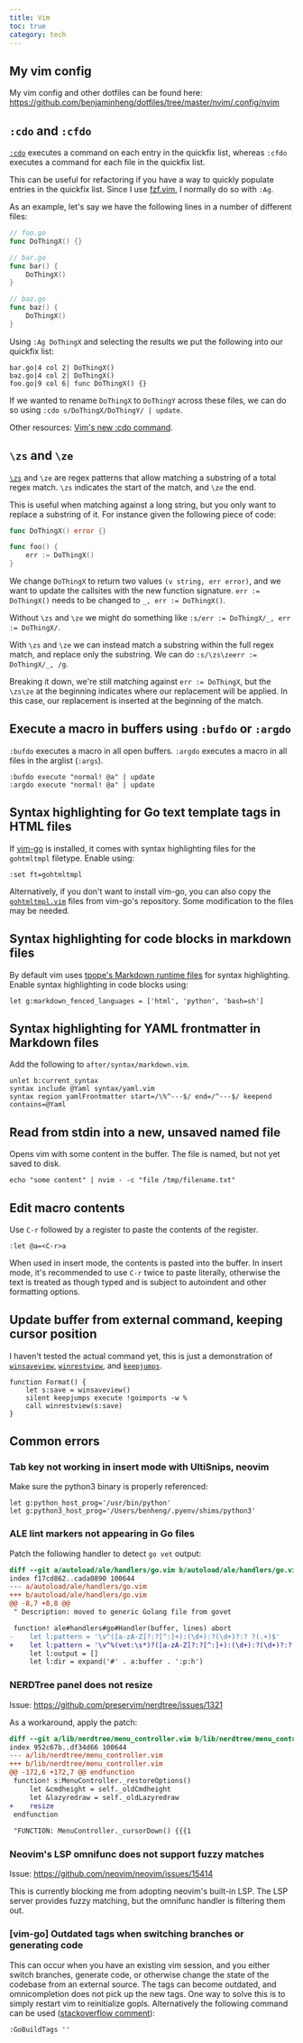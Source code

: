 ```yaml
---
title: Vim
toc: true
category: tech
---
```


## My vim config

My vim config and other dotfiles can be found here:
https://github.com/benjaminheng/dotfiles/tree/master/nvim/.config/nvim

## `:cdo` and `:cfdo`

[`:cdo`](https://vimhelp.org/quickfix.txt.html#%3Acdo) executes a command on
each entry in the quickfix list, whereas `:cfdo` executes a command for each
file in the quickfix list.

This can be useful for refactoring if you have a way to quickly populate
entries in the quickfix list. Since I use
[fzf.vim](https://github.com/junegunn/fzf.vim), I normally do so with `:Ag`.

As an example, let's say we have the following lines in a number of different files:

```go
// foo.go
func DoThingX() {}

// bar.go
func bar() {
    DoThingX()
}

// baz.go
func baz() {
    DoThingX()
}
```

Using `:Ag DoThingX` and selecting the results we put the following into our
quickfix list:

```vim
bar.go|4 col 2| DoThingX()
baz.go|4 col 2| DoThingX()
foo.go|9 col 6| func DoThingX() {}
```

If we wanted to rename `DoThingX` to `DoThingY` across these files, we can do
so using `:cdo s/DoThingX/DoThingY/ | update`.

Other resources: [Vim's new :cdo
command](https://chrisarcand.com/vims-new-cdo-command/).

## `\zs` and `\ze`

[`\zs`](https://vimhelp.org/pattern.txt.html#%2F%5Czs) and `\ze` are regex
patterns that allow matching a substring of a total regex match. `\zs`
indicates the start of the match, and `\ze` the end.

This is useful when matching against a long string, but you only want to
replace a substring of it. For instance given the following piece of code:

```go
func DoThingX() error {}

func foo() {
    err := DoThingX()
}
```

We change `DoThingX` to return two values `(v string, err error)`, and we want
to update the callsites with the new function signature. `err := DoThingX()`
needs to be changed to `_, err := DoThingX()`.

Without `\zs` and `\ze` we might do something like `:s/err := DoThingX/_, err
:= DoThingX/`.

With `\zs` and `\ze` we can instead match a substring within the full regex
match, and replace only the substring. We can do `:s/\zs\zeerr := DoThingX/_, /g`.

Breaking it down, we're still matching against `err := DoThingX`, but the
`\zs\ze` at the beginning indicates where our replacement will be applied. In
this case, our replacement is inserted at the beginning of the match.

## Execute a macro in buffers using `:bufdo` or `:argdo`

`:bufdo` executes a macro in all open buffers. `:argdo` executes a macro in all
files in the arglist (`:args`).

```vim
:bufdo execute "normal! @a" | update
:argdo execute "normal! @a" | update
```

## Syntax highlighting for Go text template tags in HTML files

If [vim-go](https://github.com/fatih/vim-go) is installed, it comes with syntax
highlighting files for the `gohtmltmpl` filetype. Enable using:

```vim
:set ft=gohtmltmpl
```

Alternatively, if you don't want to install vim-go, you can also copy the
[`gohtmltmpl.vim`](https://github.com/fatih/vim-go/blob/00c5f2dad170131c0c850dbf331d63ddf515116d/syntax/gohtmltmpl.vim)
files from vim-go's repository. Some modification to the files may be needed.

## Syntax highlighting for code blocks in markdown files

By default vim uses [tpope's Markdown runtime
files](https://github.com/tpope/vim-markdown) for syntax highlighting. Enable syntax highlighting in code blocks using:

```vim
let g:markdown_fenced_languages = ['html', 'python', 'bash=sh']
```

## Syntax highlighting for YAML frontmatter in Markdown files

Add the following to `after/syntax/markdown.vim`.

```vim
unlet b:current_syntax
syntax include @Yaml syntax/yaml.vim
syntax region yamlFrontmatter start=/\%^---$/ end=/^---$/ keepend contains=@Yaml
```

## Read from stdin into a new, unsaved named file

Opens vim with some content in the buffer. The file is named, but not yet
saved to disk.

```
echo "some content" | nvim - -c "file /tmp/filename.txt"
```

## Edit macro contents

Use `C-r` followed by a register to paste the contents of the register.

```
:let @a=<C-r>a
```

When used in insert mode, the contents is pasted into the buffer. In insert mode,
it's recommended to use `C-r` twice to paste literally, otherwise the text is
treated as though typed and is subject to autoindent and other formatting
options.

## Update buffer from external command, keeping cursor position

I haven't tested the actual command yet, this is just a demonstration of
[`winsaveview`](https://vimhelp.org/builtin.txt.html#winsaveview%28%29),
[`winrestview`](https://vimhelp.org/builtin.txt.html#winrestview%28%29), and
[`keepjumps`](https://vimhelp.org/motion.txt.html#%3Akeepjumps).

```
function Format() {
    let s:save = winsaveview()
    silent keepjumps execute !goimports -w %
    call winrestview(s:save)
}
```

## Common errors

### Tab key not working in insert mode with UltiSnips, neovim

Make sure the python3 binary is properly referenced:

```vim
let g:python_host_prog='/usr/bin/python'
let g:python3_host_prog='/Users/benheng/.pyenv/shims/python3'
```

### ALE lint markers not appearing in Go files

Patch the following handler to detect `go vet` output:

```diff
diff --git a/autoload/ale/handlers/go.vim b/autoload/ale/handlers/go.vim
index f17cd862..cada0890 100644
--- a/autoload/ale/handlers/go.vim
+++ b/autoload/ale/handlers/go.vim
@@ -8,7 +8,8 @@
 " Description: moved to generic Golang file from govet

 function! ale#handlers#go#Handler(buffer, lines) abort
-    let l:pattern = '\v^([a-zA-Z]?:?[^:]+):(\d+):?(\d+)?:? ?(.+)$'
+    let l:pattern = '\v^%(vet:\s*)?([a-zA-Z]?:?[^:]+):(\d+):?(\d+)?:? ?(.+)$'
     let l:output = []
     let l:dir = expand('#' . a:buffer . ':p:h')
```

### NERDTree panel does not resize

Issue: https://github.com/preservim/nerdtree/issues/1321

As a workaround, apply the patch:

```diff
diff --git a/lib/nerdtree/menu_controller.vim b/lib/nerdtree/menu_controller.vim
index 952c67b..df34d66 100644
--- a/lib/nerdtree/menu_controller.vim
+++ b/lib/nerdtree/menu_controller.vim
@@ -172,6 +172,7 @@ endfunction
 function! s:MenuController._restoreOptions()
     let &cmdheight = self._oldCmdheight
     let &lazyredraw = self._oldLazyredraw
+    resize
 endfunction
 
 "FUNCTION: MenuController._cursorDown() {{{1
```

### Neovim's LSP omnifunc does not support fuzzy matches

Issue: https://github.com/neovim/neovim/issues/15414

This is currently blocking me from adopting neovim's built-in LSP. The LSP
server provides fuzzy matching, but the omnifunc handler is filtering them out.

### [vim-go] Outdated tags when switching branches or generating code

This can occur when you have an existing vim session, and you either switch
branches, generate code, or otherwise change the state of the codebase from an
external source. The tags can become outdated, and omnicompletion does not pick
up the new tags. One way to solve this is to simply restart vim to reinitialize
gopls. Alternatively the following command can be used ([stackoverflow
comment](https://github.com/fatih/vim-go/issues/2550#issuecomment-815576448)):

```
:GoBuildTags ''
```
